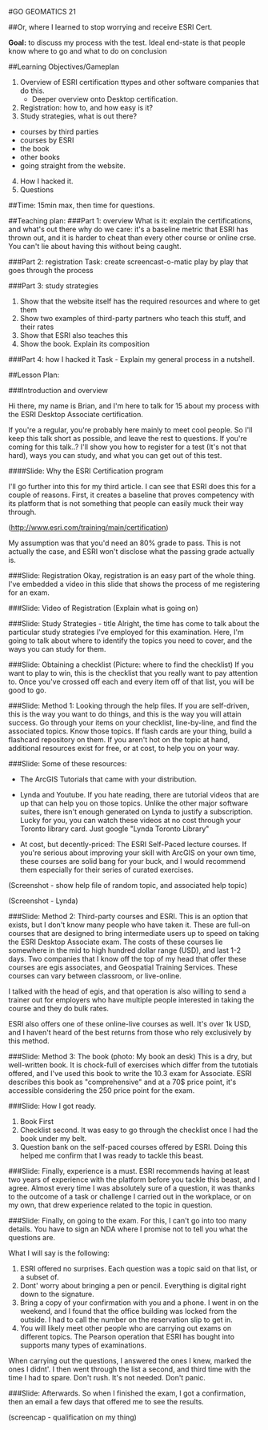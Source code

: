 #GO GEOMATICS 21

##Or, where I learned to stop worrying and receive ESRI Cert.


**Goal:** to discuss my process with the test. Ideal end-state is that people know where to go and what to do on conclusion

##Learning Objectives/Gameplan

1. Overview of ESRI certification ttypes and other software companies that do this.
   * Deeper overview onto Desktop certification.
2. Registration: how to, and how easy is it?
3. Study strategies, what is out there?  
  - courses by third parties
  - courses by ESRI
  - the book
  - other books
  - going straight from the website.
4. How I hacked it.
5. Questions

##Time: 15min max, then time for questions.

##Teaching plan:
###Part 1: overview
What is it: explain the certifications, and what's out there
why do we care: it's a baseline metric that ESRI has thrown out, and it is harder to cheat than every other course or online crse. You can't lie about having this without being caught.

###Part 2: registration
Task: create screencast-o-matic play by play that goes through the process

###Part 3: study strategies
1. Show that the website itself has the required resources and where to get them
2. Show two examples of third-party partners who teach this stuff, and their rates
3. Show that ESRI also teaches this
4. Show the book. Explain its composition

###Part 4: how I hacked it
Task - Explain my general process in a nutshell.

##Lesson Plan:

###Introduction and overview

Hi there, my name is Brian, and I'm here to talk for 15 about my process with the ESRI Desktop Associate certification.

If you're a regular, you're probably here mainly to meet cool people. So I'll keep this talk short as possible, and leave the rest to questions. If you're coming for this talk..? I'll show you how to register for a test (It's not that hard), ways you can study, and what you can get out of this test.

####Slide: Why the ESRI Certification program

I'll go further into this for my third article. I can see that ESRI does this for a couple of reasons. First, it creates a baseline that proves competency with its platform that is not something that people can easily muck their way through.

(http://www.esri.com/training/main/certification)

My assumption was that you'd need an 80% grade to pass. This is not actually the case, and ESRI won't disclose what the passing grade actually is.



###Slide: Registration
Okay, registration is an easy part of the whole thing. I've embedded a video in this slide that shows the process of me registering for an exam.

###Slide: Video of Registration
(Explain what is going on)

###Slide: Study Strategies - title
Alright, the time has come to talk about the particular study strategies I've employed for this examination. Here, I'm going to talk about where to identify the topics you need to cover, and the ways you can study for them.

###Slide: Obtaining a checklist
(Picture: where to find the checklist)
If you want to play to win, this is the checklist that you really want to pay attention to. Once you've crossed off each and every item off of that list, you will be good to go.


###Slide: Method 1: Looking through the help files.
If you are self-driven, this is the way you want to do things, and this is the way you will attain success. Go through your items on your checklist, line-by-line, and find the associated topics. Know those topics. If flash cards are your thing, build a flashcard repository on them. If you aren't hot on the topic at hand, additional resources exist for free, or at cost, to help you on your way.

###Slide: Some of these resources:
 * The ArcGIS Tutorials that came with your distribution.
 * Lynda and Youtube. If you hate reading, there are tutorial videos that are up that can help you on those topics. Unlike the other major software suites, there isn't enough generated on Lynda to justify a subscription. Lucky for you, you can watch these videos at no cost through your Toronto library card. Just google "Lynda Toronto Library"

 * At cost, but decently-priced: The ESRI Self-Paced lecture courses. If you're serious about improving your skill with ArcGIS on your own time, these courses are solid bang for your buck, and I would recommend them especially for their series of curated exercises.

(Screenshot - show help file of random topic, and associated help topic)

(Screenshot - Lynda)

###Slide: Method 2: Third-party courses and ESRI.
This is an option that exists, but I don't know many people who have taken it. These are full-on courses that are designed to bring intermediate users up to speed on taking the ESRI Desktop Associate exam. The costs of these courses lie somewhere in the mid to high hundred dollar range (USD), and last 1-2 days. Two companies that I know off the top of my head that offer these courses are egis associates, and Geospatial Training Services. These courses can vary between classroom, or live-online.

I talked with the head of egis, and that operation is also willing to send a trainer out for employers who have multiple people interested in taking the course and they do bulk rates.

ESRI also offers one of these online-live courses as well. It's over 1k USD, and I haven't heard of the best returns from those who rely exclusively by this method.

###Slide: Method 3: The book
(photo: My book an desk)
This is a dry, but well-written book. It is chock-full of exercises which differ from the tutotials offered, and I've used this book to write the 10.3 exam for Associate. ESRI describes this book as "comprehensive" and at a 70$ price point, it's accessible considering the 250 price point for the exam.

###Slide: How I got ready.

  1. Book First
  2. Checklist second. It was easy to go through the checklist once I had the book under my belt.
  3. Question bank on the self-paced courses offered by ESRI. Doing this helped me confirm that I was ready to tackle this beast.


###Slide: Finally, experience is a must.
ESRI recommends having at least two years of experience with the platform before you tackle this beast, and I agree. Almost every time I was absolutely sure of a question, it was thanks to the outcome of a task or challenge I carried out in the workplace, or on my own, that drew experience related to the topic in question.


###Slide: Finally, on going to the exam.
For this, I can't go into too many details. You have to sign an NDA where I promise not to tell you what the questions are.

What I will say is the following:
1. ESRI offered no surprises. Each question was a topic said on that list, or a subset of.
2. Dont' worry about bringing a pen or pencil. Everything is digital right down to the signature.
3. Bring a copy of your confirmation with you and a phone. I went in on the weekend, and I found that the office building was locked from the outside. I had to call the number on the reservation slip to get in.
4. You will likely meet other people who are carrying out exams on different topics. The Pearson operation that ESRI has bought into supports many types of examinations.

When carrying out the questions, I answered the ones I knew, marked the ones I didnt'. I then went through the list a second, and third time with the time I had to spare. Don't rush. It's not needed. Don't panic.

###Slide: Afterwards.
So when I finished the exam, I got a confirmation, then an email a few days that offered me to see the results.

(screencap - qualification on my thing)
